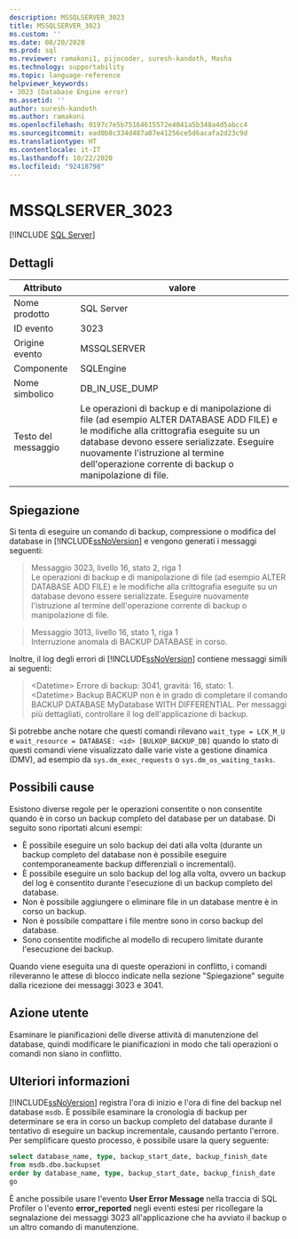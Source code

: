 ```yaml
---
description: MSSQLSERVER_3023
title: MSSQLSERVER_3023
ms.custom: ''
ms.date: 08/20/2020
ms.prod: sql
ms.reviewer: ramakoni1, pijocoder, suresh-kandoth, Masha
ms.technology: supportability
ms.topic: language-reference
helpviewer_keywords:
- 3023 (Database Engine error)
ms.assetid: ''
author: suresh-kandoth
ms.author: ramakoni
ms.openlocfilehash: 0197c7e5b75164615572e4041a5b348a4d5abcc4
ms.sourcegitcommit: ead0b8c334d487a07e41256ce5d6acafa2d23c9d
ms.translationtype: HT
ms.contentlocale: it-IT
ms.lasthandoff: 10/22/2020
ms.locfileid: "92418798"
---
```

# <a name="mssqlserver_3023"></a>MSSQLSERVER_3023
 [!INCLUDE [SQL Server](../../includes/applies-to-version/sqlserver.md)]

## <a name="details"></a>Dettagli

|Attributo|valore|
|---|---|
|Nome prodotto|SQL Server|
|ID evento|3023|
|Origine evento|MSSQLSERVER|
|Componente|SQLEngine|
|Nome simbolico|DB_IN_USE_DUMP|
|Testo del messaggio|Le operazioni di backup e di manipolazione di file (ad esempio ALTER DATABASE ADD FILE) e le modifiche alla crittografia eseguite su un database devono essere serializzate. Eseguire nuovamente l'istruzione al termine dell'operazione corrente di backup o manipolazione di file.|
||

## <a name="explanation"></a>Spiegazione

Si tenta di eseguire un comando di backup, compressione o modifica del database in [!INCLUDE[ssNoVersion](../../includes/ssnoversion-md.md)] e vengono generati i messaggi seguenti:

> Messaggio 3023, livello 16, stato 2, riga 1  
Le operazioni di backup e di manipolazione di file (ad esempio ALTER DATABASE ADD FILE) e le modifiche alla crittografia eseguite su un database devono essere serializzate. Eseguire nuovamente l'istruzione al termine dell'operazione corrente di backup o manipolazione di file.

> Messaggio 3013, livello 16, stato 1, riga 1  
Interruzione anomala di BACKUP DATABASE in corso.

Inoltre, il log degli errori di [!INCLUDE[ssNoVersion](../../includes/ssnoversion-md.md)] contiene messaggi simili ai seguenti:

> \<Datetime> Errore di backup: 3041, gravità: 16, stato: 1.  
\<Datetime> Backup BACKUP non è in grado di completare il comando BACKUP DATABASE MyDatabase WITH DIFFERENTIAL. Per messaggi più dettagliati, controllare il log dell'applicazione di backup.

Si potrebbe anche notare che questi comandi rilevano `wait_type = LCK_M_U` e `wait_resource = DATABASE: <id> [BULKOP_BACKUP_DB]` quando lo stato di questi comandi viene visualizzato dalle varie viste a gestione dinamica (DMV), ad esempio da `sys.dm_exec_requests` o `sys.dm_os_waiting_tasks`.

## <a name="possible-causes"></a>Possibili cause

Esistono diverse regole per le operazioni consentite o non consentite quando è in corso un backup completo del database per un database. Di seguito sono riportati alcuni esempi:

- È possibile eseguire un solo backup dei dati alla volta (durante un backup completo del database non è possibile eseguire contemporaneamente backup differenziali o incrementali).
- È possibile eseguire un solo backup del log alla volta, ovvero un backup del log è consentito durante l'esecuzione di un backup completo del database.
- Non è possibile aggiungere o eliminare file in un database mentre è in corso un backup.
- Non è possibile compattare i file mentre sono in corso backup del database.
- Sono consentite modifiche al modello di recupero limitate durante l'esecuzione dei backup.

Quando viene eseguita una di queste operazioni in conflitto, i comandi rileveranno le attese di blocco indicate nella sezione "Spiegazione" seguite dalla ricezione dei messaggi 3023 e 3041.

## <a name="user-action"></a>Azione utente

Esaminare le pianificazioni delle diverse attività di manutenzione del database, quindi modificare le pianificazioni in modo che tali operazioni o comandi non siano in conflitto.

## <a name="more-information"></a>Ulteriori informazioni

[!INCLUDE[ssNoVersion](../../includes/ssnoversion-md.md)] registra l'ora di inizio e l'ora di fine del backup nel database `msdb`. È possibile esaminare la cronologia di backup per determinare se era in corso un backup completo del database durante il tentativo di eseguire un backup incrementale, causando pertanto l'errore. Per semplificare questo processo, è possibile usare la query seguente:

```sql
select database_name, type, backup_start_date, backup_finish_date
from msdb.dbo.backupset
order by database_name, type, backup_start_date, backup_finish_date
go
```

È anche possibile usare l'evento **User Error Message** nella traccia di SQL Profiler o l'evento **error_reported** negli eventi estesi per ricollegare la segnalazione dei messaggi 3023 all'applicazione che ha avviato il backup o un altro comando di manutenzione.
